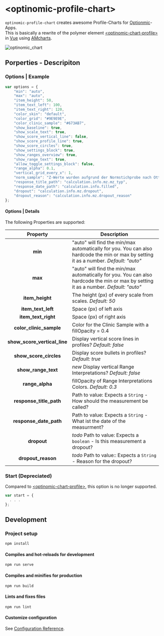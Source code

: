 
# \<optinomic-profile-chart\>

`optinomic-profile-chart` creates awesome Profile-Charts for [Optionmic](https://www.optinomic.com/)-Apps.   
This is basically a rewrite of the polymer element [\<optinomic-chart-profile\>](https://github.com/Optinomic/optinomic-chart-profile) in [Vue](https://vuejs.org/) using [AMcharts](https://www.amcharts.com/).

![optinomic_chart](https://user-images.githubusercontent.com/2470873/78606723-10108b00-785e-11ea-94c2-4296b272e3b9.png)

## Porperties - Descripiton

### Options | Example

```JAVASCRIPT
var options = {
    "min": "auto",
    "max": "auto",
    "item_height": 50,
    "item_text_left": 100,
    "item_text_right": 120,
    "color_skin": "default",
    "color_grid": "#9E9E9E",
    "color_clinic_sample": "#673AB7",
    "show_baseline": true,
    "show_scale_text": true,
    "show_score_vertical_line": false,
    "show_score_profile_line": true,
    "show_score_circles": true,
    "show_settings_block": true,
    "show_ranges_overview": true,
    "show_range_text": true,
    "allow_toggle_settings_block": false,
    "range_alpha": 0.1,
    "vertical_grid_every_x": 1,
    "norm_sample": "Z-Werte wurden aufgrund der Normstichprobe nach Ottiger (2020) berechnet (N=3500).",
    "response_title_path": "calculation.info.mz.mz_typ",
    "response_date_path": "calculation.info.filled",
    "dropout": "calculation.info.mz.dropout",
    "dropout_reason": "calculation.info.mz.dropout_reason"
};
```
#### Options | Details

The following Properties are supported:

| Property  |  Description  |
|:---:|---|
| __min__ | "auto" will find the min/max automatically for you. You can also hardcode the min or max by setting it as a number. _Default: "auto"_ |
| __max__ | "auto" will find the min/max automatically for you. You can also hardcode the min or max by setting it as a number. _Default: "auto"_ |
| __item_height__ | The height (px) of every scale from scales. _Default: 50_ |
| __item_text_left__ | Space (px) of left axis  |
| __item_text_right__ | Space (px) of right axis  |
| __color_clinic_sample__ | Color for the Clinic Sample with a fillOpacity = 0.4  |
| __show_score_vertical_line__ | Display vertical score lines in profiles? _Default: false_
| __show_score_circles__ | Display score bullets in profiles? _Default: true_
| __show_range_text__ | *new* Display vertical Range Interpretations? _Default: false_
| __range_alpha__ | fillOpacity of Range Interpretations Colors. _Default: 0.3_
| __response_title_path__ | Path to value: Expects a `String` - How should the measurement be called?  |
| __response_date_path__ | Path to value: Expects a `String` - What ist the date of the measurment?  |
| __dropout__ | *todo* Path to value: Expects a `boolean` - Is this measurement a dropout?  |
| __dropout_reason__ | *todo* Path to value:: Expects a `String` - Reason for the dropout?  |



### Start (Depreciated)

Compared to [\<optinomic-chart-profile\>](https://github.com/Optinomic/optinomic-chart-profile), this option is no longer supported.

```JAVASCRIPT
var start = {
  . . .
};
```




## Development


### Project setup
```
npm install
```

#### Compiles and hot-reloads for development
```
npm run serve
```

#### Compiles and minifies for production
```
npm run build
```

#### Lints and fixes files
```
npm run lint
```

#### Customize configuration
See [Configuration Reference](https://cli.vuejs.org/config/).
